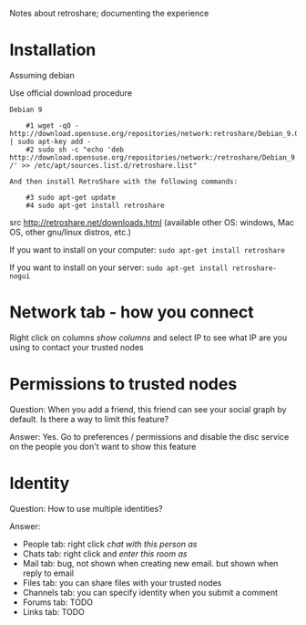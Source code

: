 Notes about retroshare; documenting the experience

# Installation

Assuming debian

Use official download procedure

```
Debian 9

    #1 wget -qO - http://download.opensuse.org/repositories/network:retroshare/Debian_9.0/Release.key | sudo apt-key add -
    #2 sudo sh -c "echo 'deb http://download.opensuse.org/repositories/network:/retroshare/Debian_9.0/ /' >> /etc/apt/sources.list.d/retroshare.list"

And then install RetroShare with the following commands:

    #3 sudo apt-get update
    #4 sudo apt-get install retroshare
```

src http://retroshare.net/downloads.html (available other OS: windows, Mac OS, other gnu/linux distros, etc.)

If you want to install on your computer: `sudo apt-get install retroshare`

If you want to install on your server: `sudo apt-get install retroshare-nogui`

# Network tab - how you connect

Right click on columns *show columns* and select IP to see what IP are you using to contact your trusted nodes

# Permissions to trusted nodes

Question: When you add a friend, this friend can see your social graph by default. Is there a way to limit this feature?

Answer: Yes. Go to preferences / permissions and disable the disc service on the people you don't want to show this feature

# Identity

Question: How to use multiple identities?

Answer:

- People tab: right click *chat with this person as*
- Chats tab: right click and *enter this room as*
- Mail tab: bug, not shown when creating new email. but shown when reply to email
- Files tab: you can share files with your trusted nodes
- Channels tab: you can specify identity when you submit a comment
- Forums tab: TODO
- Links tab: TODO
